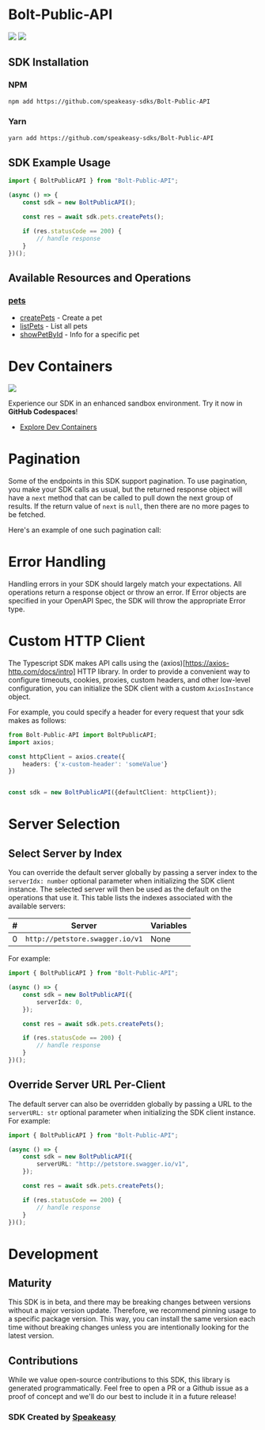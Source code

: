 # Bolt-Public-API

<div align="left">
    <a href="https://speakeasyapi.dev/"><img src="https://custom-icon-badges.demolab.com/badge/-Built%20By%20Speakeasy-212015?style=for-the-badge&logoColor=FBE331&logo=speakeasy&labelColor=545454" /></a>
    <a href="https://github.com/speakeasy-sdks/Bolt-Public-API.git/actions"><img src="https://img.shields.io/github/actions/workflow/status/speakeasy-sdks/Bolt-Public-API/speakeasy_sdk_generation.yml?style=for-the-badge" /></a>
    
</div>

<!-- Start SDK Installation -->
## SDK Installation

### NPM

```bash
npm add https://github.com/speakeasy-sdks/Bolt-Public-API
```

### Yarn

```bash
yarn add https://github.com/speakeasy-sdks/Bolt-Public-API
```
<!-- End SDK Installation -->

## SDK Example Usage
<!-- Start SDK Example Usage -->
```typescript
import { BoltPublicAPI } from "Bolt-Public-API";

(async () => {
    const sdk = new BoltPublicAPI();

    const res = await sdk.pets.createPets();

    if (res.statusCode == 200) {
        // handle response
    }
})();

```
<!-- End SDK Example Usage -->

<!-- Start SDK Available Operations -->
## Available Resources and Operations


### [pets](docs/sdks/pets/README.md)

* [createPets](docs/sdks/pets/README.md#createpets) - Create a pet
* [listPets](docs/sdks/pets/README.md#listpets) - List all pets
* [showPetById](docs/sdks/pets/README.md#showpetbyid) - Info for a specific pet
<!-- End SDK Available Operations -->

<!-- Start Dev Containers -->
# Dev Containers
<div align="left">
    <a href="https://codespaces.new/speakeasy-sdks/Bolt-Public-API.git/tree/main"><img src="https://github.com/codespaces/badge.svg" /></a>
    
</div>

Experience our SDK in an enhanced sandbox environment. Try it now in **GitHub Codespaces**!

* [Explore Dev Containers](.devcontainer/README.md)
<!-- End Dev Containers -->

<!-- Start Pagination -->
# Pagination

Some of the endpoints in this SDK support pagination. To use pagination, you make your SDK calls as usual, but the
returned response object will have a `next` method that can be called to pull down the next group of results. If the
return value of `next` is `null`, then there are no more pages to be fetched.

Here's an example of one such pagination call:
<!-- End Pagination -->



<!-- Start Error Handling -->
# Error Handling

Handling errors in your SDK should largely match your expectations.  All operations return a response object or throw an error.  If Error objects are specified in your OpenAPI Spec, the SDK will throw the appropriate Error type.
<!-- End Error Handling -->



<!-- Start Custom HTTP Client -->
# Custom HTTP Client

The Typescript SDK makes API calls using the (axios)[https://axios-http.com/docs/intro] HTTP library.  In order to provide a convenient way to configure timeouts, cookies, proxies, custom headers, and other low-level configuration, you can initialize the SDK client with a custom `AxiosInstance` object.


For example, you could specify a header for every request that your sdk makes as follows:

```typescript
from Bolt-Public-API import BoltPublicAPI;
import axios;

const httpClient = axios.create({
    headers: {'x-custom-header': 'someValue'}
})


const sdk = new BoltPublicAPI({defaultClient: httpClient});
```
<!-- End Custom HTTP Client -->



<!-- Start Server Selection -->
# Server Selection

## Select Server by Index

You can override the default server globally by passing a server index to the `serverIdx: number` optional parameter when initializing the SDK client instance. The selected server will then be used as the default on the operations that use it. This table lists the indexes associated with the available servers:

| # | Server | Variables |
| - | ------ | --------- |
| 0 | `http://petstore.swagger.io/v1` | None |

For example:


```typescript
import { BoltPublicAPI } from "Bolt-Public-API";

(async () => {
    const sdk = new BoltPublicAPI({
        serverIdx: 0,
    });

    const res = await sdk.pets.createPets();

    if (res.statusCode == 200) {
        // handle response
    }
})();

```


## Override Server URL Per-Client

The default server can also be overridden globally by passing a URL to the `serverURL: str` optional parameter when initializing the SDK client instance. For example:


```typescript
import { BoltPublicAPI } from "Bolt-Public-API";

(async () => {
    const sdk = new BoltPublicAPI({
        serverURL: "http://petstore.swagger.io/v1",
    });

    const res = await sdk.pets.createPets();

    if (res.statusCode == 200) {
        // handle response
    }
})();

```
<!-- End Server Selection -->

<!-- Placeholder for Future Speakeasy SDK Sections -->

# Development

## Maturity

This SDK is in beta, and there may be breaking changes between versions without a major version update. Therefore, we recommend pinning usage
to a specific package version. This way, you can install the same version each time without breaking changes unless you are intentionally
looking for the latest version.

## Contributions

While we value open-source contributions to this SDK, this library is generated programmatically.
Feel free to open a PR or a Github issue as a proof of concept and we'll do our best to include it in a future release!

### SDK Created by [Speakeasy](https://docs.speakeasyapi.dev/docs/using-speakeasy/client-sdks)
